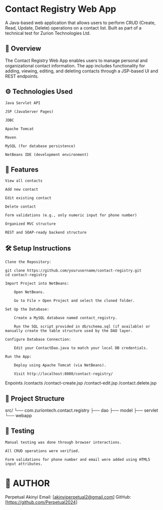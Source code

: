  # Contact Registry Web App

A Java-based web application that allows users to perform CRUD (Create, Read, Update, Delete) operations on a contact list. Built as part of a technical test for Zurion Technologies Ltd.
 ## 📌 Overview

The Contact Registry Web App enables users to manage personal and organizational contact information. The app includes functionality for adding, viewing, editing, and deleting contacts through a JSP-based UI and REST endpoints.
## ⚙️ Technologies Used

    Java Servlet API

    JSP (JavaServer Pages)

    JDBC

    Apache Tomcat

    Maven

    MySQL (for database persistence)

    NetBeans IDE (development environment)

## 🚀 Features

    View all contacts

    Add new contact

    Edit existing contact

    Delete contact

    Form validations (e.g., only numeric input for phone number)

    Organized MVC structure

    REST and SOAP-ready backend structure

## 🛠️ Setup Instructions

    Clone the Repository:

    git clone https://github.com/yourusername/contact-registry.git
    cd contact-registry

    Import Project into NetBeans:

        Open NetBeans.

        Go to File > Open Project and select the cloned folder.

    Set Up the Database:

        Create a MySQL database named contact_registry.

        Run the SQL script provided in db/schema.sql (if available) or manually create the table structure used by the DAO layer.

    Configure Database Connection:

        Edit your ContactDao.java to match your local DB credentials.

    Run the App:

        Deploy using Apache Tomcat (via NetBeans).

        Visit http://localhost:8080/contact-registry/
   Enpoints
   /contacts
   /contact-create.jsp
   /contact-edit.jsp
   /contact.delete.jsp
   

## 📂 Project Structure

src/
└── com.zuriontech.contact.registry
    ├── dao
    ├── model
    ├── servlet
    └── webapp

## 🧪 Testing

    Manual testing was done through browser interactions.

    All CRUD operations were verified.

    Form validations for phone number and email were added using HTML5 input attributes.

# 📝 AUTHOR

Perpetual Akinyi
Email: [akinyiperpetual2@gmail.com]
GitHub: [https://github.com/Perpetual2024]

